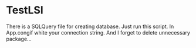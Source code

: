 # TestLSI
There is a SQLQuery file for creating database. Just run this script.
In App.congif white your connection string.
And I forget to delete unnecessary package...
